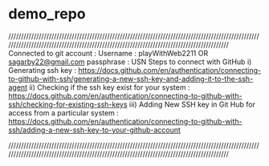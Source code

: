 # demo_repo


//////////////////////////////////////////////////////////////////////////////////////////////////////////////////////////////////////////////////////////////////////////////////////////
Connected to git account : 
Username : playWithWeb2211 OR sagarby22@gmail.com passphrase : USN
Steps to connect with GitHub
i)   Generating ssh key : https://docs.github.com/en/authentication/connecting-to-github-with-ssh/generating-a-new-ssh-key-and-adding-it-to-the-ssh-agent
ii)  Checking if the ssh key exist for your system :  https://docs.github.com/en/authentication/connecting-to-github-with-ssh/checking-for-existing-ssh-keys
iii) Adding New SSH key in Git Hub for access from a particular system : https://docs.github.com/en/authentication/connecting-to-github-with-ssh/adding-a-new-ssh-key-to-your-github-account

//////////////////////////////////////////////////////////////////////////////////////////////////////////////////////////////////////////////////////////////////////////////////////////